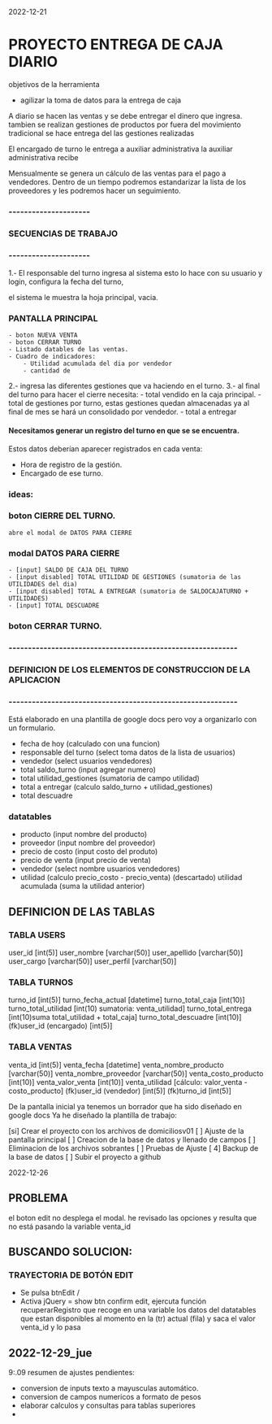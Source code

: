 2022-12-21

# PROYECTO ENTREGA DE CAJA DIARIO
objetivos de la herramienta
- agilizar la toma de datos para la entrega de caja

A diario se hacen las ventas y se debe entregar el dinero que ingresa.
tambien se realizan gestiones de productos por fuera del movimiento tradicional
se hace entrega del las gestiones realizadas

El encargado de turno le entrega a auxiliar administrativa
la auxiliar administrativa recibe

Mensualmente se genera un cálculo de las ventas para el pago a vendedores.
Dentro de un tiempo podremos estandarizar la lista de los proveedores y les podremos hacer un seguimiento.

### ---------------------
### SECUENCIAS DE TRABAJO
### ---------------------


1.- El responsable del turno ingresa al sistema
	esto lo hace con su usuario y login, configura la fecha del turno,

el sistema le muestra la hoja principal, vacia.
### PANTALLA PRINCIPAL
	- boton NUEVA VENTA
	- boton CERRAR TURNO
	- Listado datables de las ventas.
	- Cuadro de indicadores:
		- Utilidad acumulada del dia por vendedor
		- cantidad de


2.- ingresa las diferentes gestiones que va haciendo en el turno.
3.- al final del turno para hacer el cierre necesita:
	- total vendido en la caja principal.
	- total de gestiones por turno, estas gestiones quedan almacenadas ya al final de mes se hará un consolidado por vendedor.
	- total a entregar


#### Necesitamos generar un registro del turno en que se se encuentra.
Estos datos deberían aparecer registrados en cada venta:
- Hora de registro de la gestión.
- Encargado de ese turno.


### ideas:


### boton CIERRE DEL TURNO.
	abre el modal de DATOS PARA CIERRE
### modal DATOS PARA CIERRE
	- [input] SALDO DE CAJA DEL TURNO
	- [input disabled] TOTAL UTILIDAD DE GESTIONES (sumatoria de las UTILIDADES del dia)
	- [input disabled] TOTAL A ENTREGAR (sumatoria de SALDOCAJATURNO + UTILIDADES)
	- [input] TOTAL DESCUADRE
### boton CERRAR TURNO.



### -----------------------------------------------------------
###  DEFINICION DE LOS ELEMENTOS DE CONSTRUCCION DE LA APLICACION
### -----------------------------------------------------------

Está elaborado en una plantilla de google docs pero voy a organizarlo con un formulario.

- fecha de hoy (calculado con una funcion)
- responsable del turno (select toma datos de la lista de usuarios)
- vendedor (select usuarios vendedores)
- total saldo_turno (input agregar numero)
- total utilidad_gestiones (sumatoria de campo utilidad)
- total a entregar (calculo saldo_turno + utilidad_gestiones)
- total descuadre

### datatables
- producto (input nombre del producto)
- proveedor (input nombre del proveedor)
- precio de costo (input costo del produto)
- precio de venta (input precio de venta)
- vendedor (select nombre usuarios vendedores)
- utilidad  (calculo precio_costo - precio_venta)
(descartado) utilidad acumulada (suma la utilidad anterior)

## DEFINICION DE LAS TABLAS

### TABLA USERS
user_id                 [int(5)]
user_nombre             [varchar(50)]
user_apellido           [varchar(50)]
user_cargo              [varchar(50)]
user_perfil             [varchar(50)]


### TABLA TURNOS
turno_id                [int(5)]
turno_fecha_actual      [datetime]
turno_total_caja        [int(10)]
turno_total_utilidad   [int(10) sumatoria: venta_utilidad]
turno_total_entrega     [int(10)suma total_utilidad + total_caja]
turno_total_descuadre   [int(10)]
(fk)user_id (encargado) [int(5)]


### TABLA VENTAS
venta_id                [int(5)]
venta_fecha             [datetime]
venta_nombre_producto   [varchar(50)]
venta_nombre_proveedor  [varchar(50)]
venta_costo_producto    [int(10)]
venta_valor_venta       [int(10)]
venta_utilidad          [cálculo: valor_venta - costo_producto]
(fk)user_id (vendedor)  [int(5)]
(fk)turno_id            [int(5)]


De la pantalla inicial ya tenemos un borrador que ha sido diseñado en google docs
Ya he diseñado la plantilla de trabajo:

[si] Crear el proyecto con los archivos de domiciliosv01
[ ] Ajuste de la pantalla principal
[ ] Creacion de la base de datos y llenado de campos
[ ] Eliminacion de los archivos sobrantes
[ ] Pruebas de Ajuste
[ 4] Backup de la  base de datos
[ ] Subir el proyecto a github

2022-12-26
## PROBLEMA
el boton edit no desplega el modal.
he revisado las opciones y resulta que no está pasando la variable venta_id
## BUSCANDO SOLUCION:

### TRAYECTORIA DE BOTÓN EDIT
- Se pulsa btnEdit /
- Activa jQuery = show btn confirm edit,  ejercuta función recuperarRegistro que recoge en una variable los datos del datatables que estan disponibles al momento en la (tr) actual (fila) y saca el valor venta_id y lo pasa


## 2022-12-29_jue
9:.09
resumen de ajustes pendientes:

- conversion de inputs texto a mayusculas automático.
- conversion de campos numericos a formato de pesos
- elaborar calculos y consultas para tablas superiores
-


